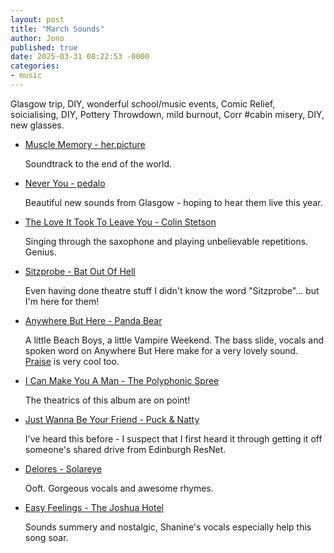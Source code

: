 ```yaml
---
layout: post
title: "March Sounds"
author: Jono
published: true
date: 2025-03-31 08:22:53 -0000
categories: 
- music
---
```


Glasgow trip, DIY, wonderful school/music events, Comic Relief, soicialising, DIY, Pottery Throwdown, mild burnout, Corr #cabin misery, DIY, new glasses. 


* [Muscle Memory - her.picture](https://www.youtube.com/watch?v=rKcUrAInhzI)

	 Soundtrack to the end of the world. 


* [Never You - pedalo](https://www.youtube.com/watch?v=CNSCKSm6o_c)

	 Beautiful new sounds from Glasgow - hoping to hear them live this year. 


* [The Love It Took To Leave You - Colin Stetson](https://www.youtube.com/watch?v=Sufy9cT3x1E)

	 Singing through the saxophone and playing unbelievable repetitions. Genius.


* [Sitzprobe - Bat Out Of Hell](https://www.youtube.com/watch?v=Q4k8g2RMkuc)

	 Even having done theatre stuff I didn't know the word "Sitzprobe"... but I'm here for them!


* [Anywhere But Here - Panda Bear](https://www.youtube.com/watch?v=nGzsWGhAmYQ)

	 A little Beach Boys, a little Vampire Weekend. The bass slide, vocals and spoken word on Anywhere But Here make for a very lovely sound. [Praise](https://www.youtube.com/watch?v=MhNGN4SnRZM) is very cool too. 


* [I Can Make You A Man - The Polyphonic Spree](https://www.youtube.com/watch?v=YWii-KwGX0Q)

	 The theatrics of this album are on point!


* [Just Wanna Be Your Friend - Puck & Natty](https://www.youtube.com/watch?v=7KveO_wFH6Q)

	 I've heard this before - I suspect that I first heard it through getting it off someone's shared drive from Edinburgh ResNet.


* [Delores - Solareye](https://www.youtube.com/watch?v=nwaul_Vu0yw)

	 Ooft. Gorgeous vocals and awesome rhymes. 


* [Easy Feelings - The Joshua Hotel](https://www.youtube.com/watch?v=8rE5dAZVM8k)

	 Sounds summery and nostalgic, Shanine's vocals especially help this song soar. 

